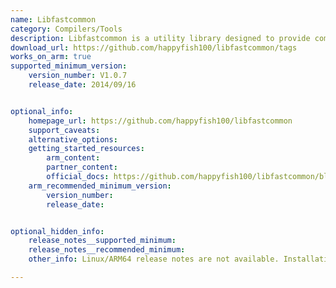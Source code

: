 ```yaml
---
name: Libfastcommon
category: Compilers/Tools
description: Libfastcommon is a utility library designed to provide common data structures and functions used in C and C++ programming. It helps developers by offering efficient and reusable code for everyday programming tasks.
download_url: https://github.com/happyfish100/libfastcommon/tags
works_on_arm: true
supported_minimum_version:
    version_number: V1.0.7
    release_date: 2014/09/16


optional_info:
    homepage_url: https://github.com/happyfish100/libfastcommon
    support_caveats:
    alternative_options:
    getting_started_resources:
        arm_content:
        partner_content:
        official_docs: https://github.com/happyfish100/libfastcommon/blob/master/INSTALL
    arm_recommended_minimum_version:
        version_number:
        release_date:


optional_hidden_info:
    release_notes__supported_minimum:
    release_notes__recommended_minimum:
    other_info: Linux/ARM64 release notes are not available. Installation and testing were done using released tar files.

---
```

